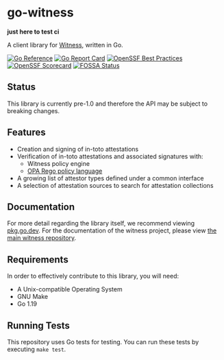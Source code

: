 # go-witness

**just here to test ci**

A client library for [Witness](https://github.com/in-toto/witness), written in Go.

[![Go Reference](https://pkg.go.dev/badge/github.com/in-toto/go-witness.svg)](https://pkg.go.dev/github.com/in-toto/go-witness)
[![Go Report Card](https://goreportcard.com/badge/github.com/in-toto/go-witness)](https://goreportcard.com/report/github.com/in-toto/go-witness)
[![OpenSSF Best Practices](https://www.bestpractices.dev/projects/8164/badge)](https://www.bestpractices.dev/projects/8164)
[![OpenSSF Scorecard](https://api.securityscorecards.dev/projects/github.com/in-toto/go-witness/badge)](https://securityscorecards.dev/viewer/?uri=github.com/in-toto/go-witness)
[![FOSSA Status](https://app.fossa.com/api/projects/custom%2B41709%2Fgithub.com%2Fin-toto%2Fgo-witness.svg?type=shield&issueType=license)](https://app.fossa.com/projects/custom%2B41709%2Fgithub.com%2Fin-toto%2Fgo-witness?ref=badge_shield&issueType=license)

## Status

This library is currently pre-1.0 and therefore the API may be subject to breaking changes.

## Features

- Creation and signing of in-toto attestations
- Verification of in-toto attestations and associated signatures with:
  - Witness policy engine
  - [OPA Rego policy language](https://www.openpolicyagent.org/docs/latest/policy-language/)
- A growing list of attestor types defined under a common interface
- A selection of attestation sources to search for attestation collections

## Documentation

For more detail regarding the library itself, we recommend viewing [pkg.go.dev](https://pkg.go.dev/github.com/in-toto/go-witness). For
the documentation of the witness project, please view [the main witness repository](https://github.com/in-toto/witness/tree/main/docs).

## Requirements

In order to effectively contribute to this library, you will need:

- A Unix-compatible Operating System
- GNU Make
- Go 1.19

## Running Tests

This repository uses Go tests for testing. You can run these tests by executing `make test`.
